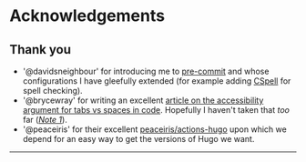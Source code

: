 # Acknowledgements

## Thank you

* '@davidsneighbour' for introducing me to [pre-commit][precommit] and whose
configurations I have gleefully extended (for example adding
[CSpell][cspell] for spell checking).
* '@brycewray' for writing an excellent [article on the accessibility argument
for tabs vs spaces in code][tabaccess]. Hopefully I haven't taken that _too_
far (_[Note 1](README-NOTES.md#note-1)_).
* '@peaceiris' for their excellent [peaceiris/actions-hugo][actions-hugo] upon
which we depend for an easy way to get the versions of Hugo we want.

--------

[actions-hugo]: https://github.com/peaceiris/actions-hugo
[cspell]: https://cspell.org
[precommit]: https://pre-commit.com
[tabaccess]: https://www.brycewray.com/posts/2022/06/accessibility-argument-tabs-spaces/
